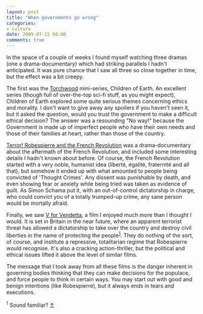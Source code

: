 ```yaml
---
layout: post
title: "When governments go wrong"
categories:
- culture
date: 2009-07-15 00:00
comments: true
---
```


<p>In the space of a couple of weeks I found myself watching three dramas (one a drama-documentary) which had striking parallels I hadn't anticipated. It was pure chance that I saw all three so close together in time, but the effect was a bit creepy.</p>

<p>The first was the <a href="http://www.bbc.co.uk/torchwood/">Torchwood</a> mini-series, Children of Earth. An excellent series (though full of over-the-top sci-fi stuff, as you might expect), Children of Earth explored some quite serious themes concerning ethics and morality. I don't want to give away any spoilers if you haven't seen it, but it asked the question, would you trust the government to make a difficult ethical decision? The answer was a resounding "No way!" because the Government is made up of imperfect people who have their own needs and those of their families at heart, rather than those of the country.</p>

<p><a href="http://www.bbc.co.uk/programmes/b00lrcy4">Terror! Robespierre and the French Revolution</a> was a drama-documentary about the aftermath of the French Revolution, and included some interesting details I hadn't known about before. Of course, the French Revolution started with a very noble, humanist idea (libert&eacute;, &eacute;galit&eacute;, fraternit&eacute; and all that), but somehow it ended up with what amounted to people being convicted of 'Thought Crimes'. Any dissent was punishable by death, and even showing fear or anxiety while being tried was taken as evidence of guilt. As Simon Schama put it, with an out-of-control dictatorship in charge, who could convict you of a totally trumped-up crime, any sane person would be mortally afraid.</p>

<p>Finally, we saw <a href="http://www.imdb.com/title/tt0434409/">V for Vendetta</a>, a film I enjoyed much more than I thought I would. It is set in Britain in the near future, where an apparent terrorist threat has allowed a dictatorship to take over the country and destroy civil liberties in the name of protecting the people<sup id="r1-150709"><a href="#f1-150709">1</a></sup>. They do nothing of the sort, of course, and institute a repressive, totalitarian regime that Robespierre would recognise. It's also a cracking action-thriller, but the political and ethical issues lifted it above the level of similar films.</p>

<p>The message that I took away from all these films is the danger inherent in governing bodies thinking that they can make decisions for the populace, and force people to think in certain ways. You may start out with good and benign intentions (like Robespierre), but it always ends in tears and executions.</p>

<p><sup id="f1-150709">1</sup> Sound familiar? <a href="#r1-150709">&uarr;</a></p>


